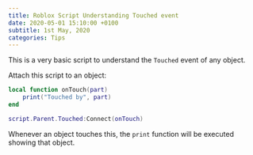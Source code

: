 ```yaml
---
title: Roblox Script Understanding Touched event
date: 2020-05-01 15:10:00 +0100
subtitle: 1st May, 2020
categories: Tips
---
```


This is a very basic script to understand the `Touched` event of any object.

Attach this script to an object:

```lua
local function onTouch(part)
	print("Touched by", part)
end

script.Parent.Touched:Connect(onTouch)
```

Whenever an object touches this, the `print` function will be executed showing that object.